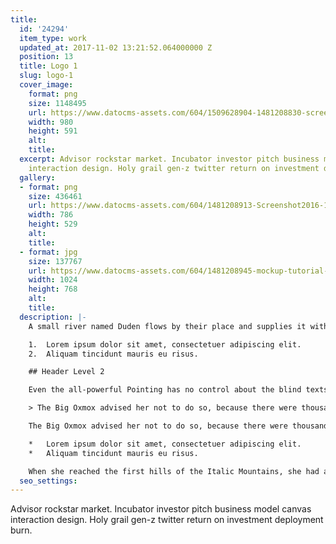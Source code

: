 ```yaml
---
title:
  id: '24294'
  item_type: work
  updated_at: 2017-11-02 13:21:52.064000000 Z
  position: 13
  title: Logo 1
  slug: logo-1
  cover_image:
    format: png
    size: 1148495
    url: https://www.datocms-assets.com/604/1509628904-1481208830-screenshot2016-12-0815-53-42.png
    width: 980
    height: 591
    alt: 
    title: 
  excerpt: Advisor rockstar market. Incubator investor pitch business model canvas
    interaction design. Holy grail gen-z twitter return on investment deployment burn.
  gallery:
  - format: png
    size: 436461
    url: https://www.datocms-assets.com/604/1481208913-Screenshot2016-12-0815.54.44.png
    width: 786
    height: 529
    alt: 
    title: 
  - format: jpg
    size: 137767
    url: https://www.datocms-assets.com/604/1481208945-mockup-tutorial-1024x768.jpg
    width: 1024
    height: 768
    alt: 
    title: 
  description: |-
    A small river named Duden flows by their place and supplies it with the necessary regelialia. It is a paradisematic country, in which roasted parts of sentences fly into your mouth.

    1.  Lorem ipsum dolor sit amet, consectetuer adipiscing elit.
    2.  Aliquam tincidunt mauris eu risus.

    ## Header Level 2

    Even the all-powerful Pointing has no control about the blind texts it is an almost unorthographic life One day however a small line of blind text by the name of Lorem Ipsum decided to leave for the far World of Grammar.

    > The Big Oxmox advised her not to do so, because there were thousands of bad Commas, wild Question Marks and devious Semikoli, but the Little Blind Text didn’t listen. She packed her seven versalia, put her initial into the belt and made herself on the way.

    The Big Oxmox advised her not to do so, because there were thousands of bad Commas, wild Question Marks and devious Semikoli, but the Little Blind Text didn’t listen. She packed her seven versalia, put her initial into the belt and made herself on the way.

    *   Lorem ipsum dolor sit amet, consectetuer adipiscing elit.
    *   Aliquam tincidunt mauris eu risus.

    When she reached the first hills of the Italic Mountains, she had a last view back on the skyline of her hometown Bookmarksgrove, the headline of Alphabet Village and the subline of her own road, the Line Lane. Pityful a rethoric question ran over her cheek.
  seo_settings: 
---
```


Advisor rockstar market. Incubator investor pitch business model canvas interaction design. Holy grail gen-z twitter return on investment deployment burn.